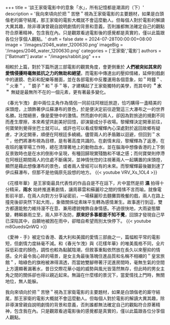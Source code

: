 +++
title = '談王家衛電影中的意象「水」，所有記憶都是潮濕的（下）'
description = '我向來頃向於把＂苦戀＂視為王家衛電影的主要題材，如果是白頭偕老的廝守結尾，那王家衛的電影大概就不會這麼動人。但每個人對於電影的解讀大異其趣，除非導演曾親自說明劇情的背景和意義，否則誰都無法確定自己的觀點符合原著精神，包含我在內。只是觀眾看過電影後的感覺都是真實的，僅以此篇跟各位分享個人觀點。'
draft = false
date = 2024-07-28T00:00:00+08:00
image = '/images/2046_water_1200630.png'
imageBig = '/images/2046_water_1200630.png'
categories = ['王家衛','電影']
authors = ["Batmatt"]
avatar = "/images/rabbit.jpg"
+++

相較於上篇，對於下篇所選三部電影的觀賞角度，會更側重於 **人們被突如其來的愛情侵擾時毫無抵抗之力的無助和絕望**。而電影中傳達出的壓抑情緒，延伸到戲劇中的運鏡、色彩和配樂等層面，並在各部電影中反覆運用各個意象，如＂時鐘＂、＂火車＂，＂鏡子＂和＂手＂等，才建構起了王家衛獨特的美學，而其中的 **＂水＂** 無疑是最無所不在的一個元素，更有著最多變化。

《春光乍洩》 劇中兩位主角作為情侶一同前往阿根廷旅遊，恰巧購得一盞精美的床頭燈，上頭飾著伊瓜蘇瀑布的景色，於是便決定前往遊覽這三大瀑布之一的世界名勝。壯闊絕景，像是愛戀中的激情。然而劇中的兩人，卻因為對旅途的規劃不同而產生摩擦，本來希望共創美好回憶，卻演變成分手收場。黎耀輝決定開車前往，何寶榮則覺得坐巴士就可以。或許也可以看成黎耀輝內心深處對於返回故鄉有疑慮，才決定開車，順便在阿根廷多繞繞。儘管兩人的矛盾難以迴避，但回到＂水＂，他們將瀑布視為目標，是有著高度共識的。在劇情末段，黎耀輝為了返港，在夜班的屠宰場工作時，總在清理著地上的動物血水，並在腦海中想像香港的上下倒反景致時也是在水的倒影中呈現，有種回歸現實殘酷和不堪之感；而何寶榮則停滯在阿根廷期間兩人的住處不斷痛哭，並神情恍惚的注視著兩人一起購置的床頭燈，顯然是藉此想像瀑布的景色，或者兩人曾經可以有的未來。而黎耀輝最後雖到達了伊瓜蘇瀑布，但那不是他倆原先設想的地方。
{{< youtube VRV_Xs_1OL4 >}}

《花樣年華》 是王家衛最具代表性的作品自是不在話下，片中當然是把 **濕** 拍得十分精采，**雨水** 始終推進著劇情，讓周慕雲和蘇麗珍之間的情愫不言而喻。就像電影前半部，在兩人向對方分享祕密前，一場蘇麗珍去麵攤買晚餐的戲，兩人在路上撞見後卻突然下起大雨，，象徵關係從素昧平生轉為感情漸生。故事進行到這，雙方都還能勉力維持漫不在意、兼用禮貌掩飾自身情感。不過很快地，大雨姿態驟變，轉瞬暴雨立至，兩人猝不及防，__原來好多事都是不知不覺__，回頭才發現自己早已深陷其中，自願地被困在雨中，卻暗自希望雨別太快停下。
{{< youtube m8GuedsQnWQ >}}

《愛神 - 手》被定位香港、義大利和美國的愛情三部曲之一，篇幅較平常的電影短，但劇情力度絲毫不減。和《春光乍洩》與《花樣年華》的唯美風格不同，全片採低彩度的顏色，調性也較為黏膩陰潮，但敘事重點依然放在長久以來壓抑的情感。全片最令我心碎的場景，是女主角最後落魄住進品質和名稱不相襯的＂皇宮旅館＂，暗綠色的旗袍被淋得濕透，而當她雙腳帶著汙泥進房間時，毫無生氣的空間上方還顯著漏著水，昔日交際花華小姐的威勢與風光皆蕩然無存，但此時的男女主角之間的關係卻也得以親近起來。無論在什麼樣的景況下，當愛情找上門時，無關地位，無人能躲。

我向來頃向於把＂苦戀＂視為王家衛電影的主要題材，如果是白頭偕老的廝守結尾，那王家衛的電影大概就不會這麼動人。但每個人對於電影的解讀大異其趣，除非導演曾親自說明劇情的背景和意義，否則誰都無法確定自己的觀點符合原著精神，包含我在內。只是觀眾看過電影後的感覺都是真實的，僅以此篇跟各位分享個人觀點。



